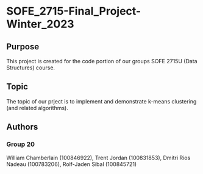 # SOFE_2715-Final_Project-Winter_2023

## Purpose

This project is created for the code portion of our groups SOFE 2715U (Data Structures) course.

## Topic

The topic of our prject is to implement and demonstrate k-means clustering (and related algorithms).

## Authors

### Group 20

William Chamberlain (100846922), Trent Jordan (100831853), Dmitri Rios Nadeau (100783206), Rolf-Jaden Sibal (100845721)
